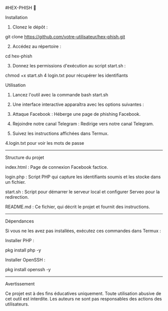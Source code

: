 #HEX-PHISH 🦠

Installation

1. Clonez le dépôt :

git clone https://github.com/votre-utilisateur/hex-phish.git


2. Accédez au répertoire :

cd hex-phish


3. Donnez les permissions d'exécution au script start.sh :

chmod +x start.sh
4 login.txt pour récupérer les identifiants 

Utilisation

1. Lancez l'outil avec la commande 
bash start.sh
2. Une interface interactive apparaîtra avec les options suivantes :

1. Attaque Facebook : Héberge une page de phishing Facebook.

2. Rejoindre notre canal Telegram : Redirige vers notre canal Telegram.



3. Suivez les instructions affichées dans Termux.


4.login.txt pour voir les mots de passe 

---

Structure du projet

index.html : Page de connexion Facebook factice.

login.php : Script PHP qui capture les identifiants soumis et les stocke dans un fichier.

start.sh : Script pour démarrer le serveur local et configurer Serveo pour la redirection.

README.md : Ce fichier, qui décrit le projet et fournit des instructions.



---

Dépendances

Si vous ne les avez pas installées, exécutez ces commandes dans Termux :

Installer PHP :

pkg install php -y

Installer OpenSSH :

pkg install openssh -y



---

Avertissement

Ce projet est à des fins éducatives uniquement. Toute utilisation abusive de cet outil est interdite. Les auteurs ne sont pas responsables des actions des utilisateurs.
